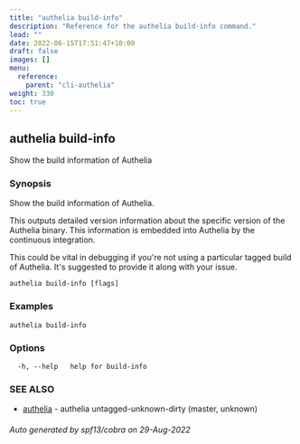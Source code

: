 ```yaml
---
title: "authelia build-info"
description: "Reference for the authelia build-info command."
lead: ""
date: 2022-06-15T17:51:47+10:00
draft: false
images: []
menu:
  reference:
    parent: "cli-authelia"
weight: 330
toc: true
---
```


## authelia build-info

Show the build information of Authelia

### Synopsis

Show the build information of Authelia.

This outputs detailed version information about the specific version
of the Authelia binary. This information is embedded into Authelia
by the continuous integration.

This could be vital in debugging if you're not using a particular
tagged build of Authelia. It's suggested to provide it along with
your issue.


```
authelia build-info [flags]
```

### Examples

```
authelia build-info
```

### Options

```
  -h, --help   help for build-info
```

### SEE ALSO

* [authelia](authelia.md)	 - authelia untagged-unknown-dirty (master, unknown)

###### Auto generated by spf13/cobra on 29-Aug-2022
